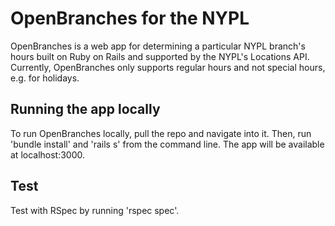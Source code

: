 # OpenBranches for the NYPL

OpenBranches is a web app for determining a particular NYPL branch's hours built on Ruby on Rails and supported by the NYPL's Locations API. Currently, OpenBranches only supports regular hours and not special hours, e.g. for holidays. 

## Running the app locally

To run OpenBranches locally, pull the repo and navigate into it. Then, run 'bundle install' and 'rails s' from the command line. The app will be available at localhost:3000.

## Test

Test with RSpec by running 'rspec spec'.
